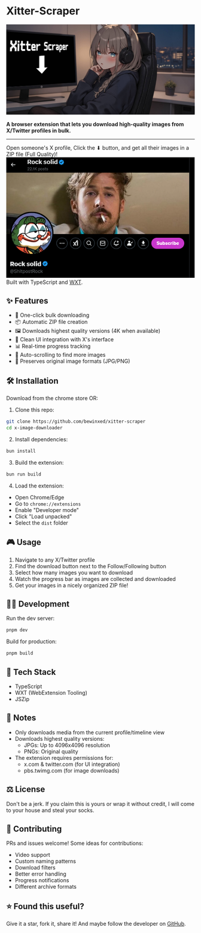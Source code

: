 <h1>Xitter-Scraper</h1>

![Xitter-scraper banner](/banner.jpg?raw=true)

<p align="justify">

</p>

**A browser extension that lets you download high-quality images from X/Twitter profiles in bulk.**

---

Open someone's X profile, Click the ⬇ button, and get all their images in a ZIP file (Full Quality)!
![Example](/image.png?raw=true)
Built with TypeScript and [WXT](https://wxt.dev).

## ✨ Features

- 🚀 One-click bulk downloading
- 📦 Automatic ZIP file creation
- 🖼️ Downloads highest quality versions (4K when available)
- 🎯 Clean UI integration with X's interface
- 📊 Real-time progress tracking
- 🔄 Auto-scrolling to find more images
- 🎨 Preserves original image formats (JPG/PNG)

## 🛠️ Installation

Download from the chrome store OR:

1. Clone this repo:

```bash
git clone https://github.com/bewinxed/xitter-scraper
cd x-image-downloader
```

2. Install dependencies:

```bash
bun install
```

3. Build the extension:

```bash
bun run build
```

4. Load the extension:

- Open Chrome/Edge
- Go to `chrome://extensions`
- Enable "Developer mode"
- Click "Load unpacked"
- Select the `dist` folder

## 🎮 Usage

1. Navigate to any X/Twitter profile
2. Find the download button next to the Follow/Following button
3. Select how many images you want to download
4. Watch the progress bar as images are collected and downloaded
5. Get your images in a nicely organized ZIP file!

## 🧑‍💻 Development

Run the dev server:

```bash
pnpm dev
```

Build for production:

```bash
pnpm build
```

## 🧰 Tech Stack

- TypeScript
- WXT (WebExtension Tooling)
- JSZip

## 📝 Notes

- Only downloads media from the current profile/timeline view
- Downloads highest quality versions:
  - JPGs: Up to 4096x4096 resolution
  - PNGs: Original quality
- The extension requires permissions for:
  - x.com & twitter.com (for UI integration)
  - pbs.twimg.com (for image downloads)

## ⚖️ License

Don't be a jerk. If you claim this is yours or wrap it without credit, I will come to your house and steal your socks.

## 🤝 Contributing

PRs and issues welcome! Some ideas for contributions:

- Video support
- Custom naming patterns
- Download filters
- Better error handling
- Progress notifications
- Different archive formats

## ⭐ Found this useful?

Give it a star, fork it, share it! And maybe follow the developer on [GitHub](https://github.com/bewinxed).
